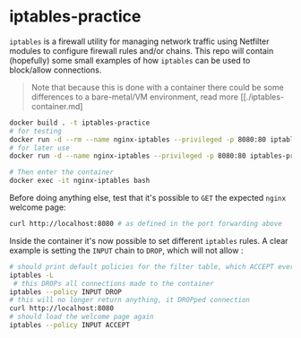 # iptables-practice

`iptables` is a firewall utility for managing network traffic using Netfilter modules to configure firewall rules and/or chains. This repo will contain (hopefully) some small examples of how `iptables` can be used to block/allow connections.

> Note that because this is done with a container there could be some differences to a bare-metal/VM environment, read more [[./iptables-container.md]

```sh
docker build . -t iptables-practice
# for testing
docker run -d --rm --name nginx-iptables --privileged -p 8080:80 iptables-practice:latest
# for later use
docker run -d --name nginx-iptables --privileged -p 8080:80 iptables-practice:latest

# Then enter the container
docker exec -it nginx-iptables bash
```

Before doing anything else, test that it's possible to `GET` the expected `nginx` welcome page:

```sh
curl http://localhost:8080 # as defined in the port forwarding above
```

Inside the container it's now possible to set different `iptables` rules. A clear example is setting the `INPUT` chain to `DROP`, which will not allow :
```sh
# should print default policies for the filter table, which ACCEPT everything
iptables -L
 # this DROPs all connections made to the container
iptables --policy INPUT DROP
# this will no longer return anything, it DROPped connection
curl http://localhost:8080
# should load the welcome page again
iptables --policy INPUT ACCEPT
```

